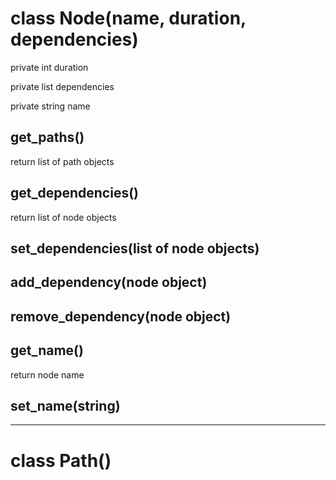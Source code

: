 # class Node(name, duration, dependencies)

private int duration

private list dependencies

private string name

## get_paths()
return list of path objects

## get_dependencies()
return list of node objects

## set_dependencies(list of node objects)

## add_dependency(node object)

## remove_dependency(node object)

## get_name()
return node name

## set_name(string)

---
# class Path()
